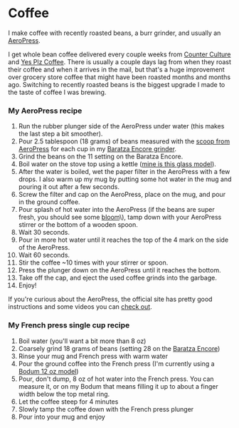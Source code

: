 # Coffee

I make coffee with recently roasted beans, a burr grinder, and usually an [AeroPress](https://www.amazon.com/AeroPress-Coffee-Espresso-Maker-Bitterness/dp/B0047BIWSK/ref=as_li_ss_tl?ie=UTF8&linkCode=ll1&tag=chrisltd-20&linkId=88cffaf4225567ad72181e8f5d5797e8&language=en_US).

I get whole bean coffee delivered every couple weeks from [Counter Culture](https://counterculturecoffee.com/) and [Yes Plz Coffee](https://www.yesplz.coffee/). There is usually a couple days lag from when they roast their coffee and when it arrives in the mail, but that's a huge improvement over grocery store coffee that might have been roasted months and months ago. Switching to recently roasted beans is the biggest upgrade I made to the taste of coffee I was brewing.

### My AeroPress recipe

1. Run the rubber plunger side of the AeroPress under water \(this makes the last step a bit smoother\).
2. Pour 2.5 tablespoon \(18 grams\) of beans measured with the [scoop from AeroPress](https://aeropress.com/product/scoop/) for each cup in my [Baratza Encore grinder](https://www.amazon.com/Baratza-Encore-Conical-Coffee-Grinder/dp/B007F183LK/ref=as_li_ss_tl?ie=UTF8&linkCode=ll1&tag=chrisltd-20&linkId=506f78ac8127812a94bcf7c9032f63cd&language=en_US). 
3. Grind the beans on the 11 setting on the Baratza Encore.
4. Boil water on the stove top using a kettle \([mine is this glass model](https://www.amazon.com/CAF%C3%89-BREW-COLLECTION-Stovetop-Whistling/dp/B013JM253U/ref=as_li_ss_tl?dchild=1&keywords=glass+kettle&qid=1591909317&sr=8-2&linkCode=ll1&tag=chrisltd-20&linkId=516c42e37ea40e28e72143dcce080c10&language=en_US)\).
5. After the water is boiled, wet the paper filter in the AeroPress with a few drops. I also warm up my mug by putting some hot water in the mug and pouring it out after a few seconds.
6. Screw the filter and cap on the AeroPress, place on the mug, and pour in the ground coffee.
7. Pour splash of hot water into the AeroPress \(if the beans are super fresh, you should see some [bloom](https://theroasterspack.com/blogs/news/13758377-what-is-the-bloom-and-why-should-you-care#:~:text=The%20bloom%20is%20the%20part,begins%20the%20brewing%2Fextraction%20process.)\), tamp down with your AeroPress stirrer or the bottom of a wooden spoon.
8. Wait 30 seconds.
9. Pour in more hot water until it reaches the top of the 4 mark on the side of the AeroPress.
10. Wait 60 seconds.
11. Stir the coffee ~10 times with your stirrer or spoon.
12. Press the plunger down on the AeroPress until it reaches the bottom.
13. Take off the cap, and eject the used coffee grinds into the garbage.
14. Enjoy!

If you're curious about the AeroPress, the official site has pretty good instructions and some videos you can [check out](https://aeropress.com/use-it-now/getting-started/).

### My French press single cup recipe

1. Boil water \(you'll want a bit more than 8 oz\)
2. Coarsely grind 18 grams of beans \(setting 28 on the [Baratza Encore](https://www.amazon.com/Baratza-Encore-Conical-Coffee-Grinder/dp/B007F183LK/ref=as_li_ss_tl?ie=UTF8&linkCode=ll1&tag=chrisltd-20&linkId=506f78ac8127812a94bcf7c9032f63cd&language=en_US)\)
3. Rinse your mug and French press with warm water
4. Pour the ground coffee into the French press \(I'm currently using a [Bodum 12 oz model](https://www.amazon.com/dp/B07HC22KQH/ref=as_li_ss_tl?th=1&linkCode=ll1&tag=chrisltd-20&linkId=293e67eae30293ca055e27cfe4905e7f&language=en_US)\)
5. Pour, don't dump, 8 oz of hot water into the French press. You can measure it, or on my Bodum that means filling it up to about a finger width below the top metal ring.
6. Let the coffee steep for 4 minutes
7. Slowly tamp the coffee down with the French press plunger
8. Pour into your mug and enjoy



